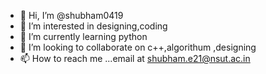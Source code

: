 - 👋 Hi, I’m @shubham0419
- 👀 I’m interested in designing,coding
- 🌱 I’m currently learning python
- 💞️ I’m looking to collaborate on c++,algorithum ,designing
- 📫 How to reach me ...email at shubham.e21@nsut.ac.in

<!---
shubham0419/shubham0419 is a ✨ special ✨ repository because its `README.md` (this file) appears on your GitHub profile.
You can click the Preview link to take a look at your changes.
--->
